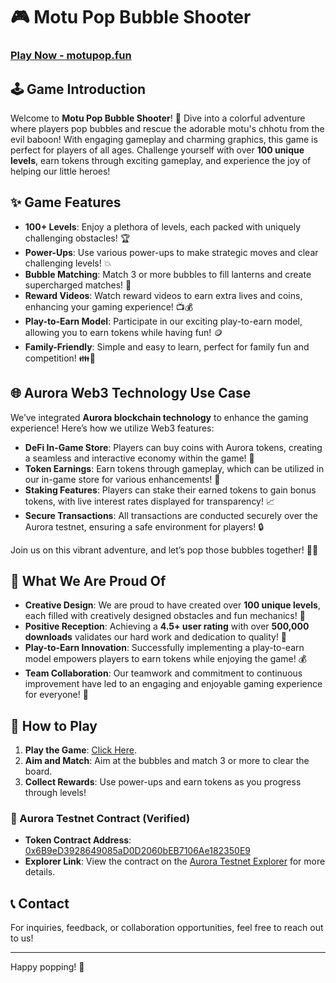 # 🎮 Motu Pop Bubble Shooter

### [Play Now - motupop.fun](https://motupop.fun)

## 🕹️ Game Introduction
Welcome to **Motu Pop Bubble Shooter**! 🌟 Dive into a colorful adventure where players pop bubbles and rescue the adorable motu's chhotu from the evil baboon! With engaging gameplay and charming graphics, this game is perfect for players of all ages. Challenge yourself with over **100 unique levels**, earn tokens through exciting gameplay, and experience the joy of helping our little heroes!


## ✨ Game Features
- **100+ Levels**: Enjoy a plethora of levels, each packed with uniquely challenging obstacles! 🏆  
- **Power-Ups**: Use various power-ups to make strategic moves and clear challenging levels! 💥  
- **Bubble Matching**: Match 3 or more bubbles to fill lanterns and create supercharged matches! 🎉  
- **Reward Videos**: Watch reward videos to earn extra lives and coins, enhancing your gaming experience! 📺💰  
- **Play-to-Earn Model**: Participate in our exciting play-to-earn model, allowing you to earn tokens while having fun! 🪙  
- **Family-Friendly**: Simple and easy to learn, perfect for family fun and competition! 👪🎉  


## 🌐 Aurora Web3 Technology Use Case
We’ve integrated **Aurora blockchain technology** to enhance the gaming experience! Here’s how we utilize Web3 features:

- **DeFi In-Game Store**: Players can buy coins with Aurora tokens, creating a seamless and interactive economy within the game! 🛒  
- **Token Earnings**: Earn tokens through gameplay, which can be utilized in our in-game store for various enhancements! 💸  
- **Staking Features**: Players can stake their earned tokens to gain bonus tokens, with live interest rates displayed for transparency! 📈  
- **Secure Transactions**: All transactions are conducted securely over the Aurora testnet, ensuring a safe environment for players! 🔒  

Join us on this vibrant adventure, and let’s pop those bubbles together! 🌈✨


## 💪 What We Are Proud Of
- **Creative Design**: We are proud to have created over **100 unique levels**, each filled with creatively designed obstacles and fun mechanics! 🌈  
- **Positive Reception**: Achieving a **4.5+ user rating** with over **500,000 downloads** validates our hard work and dedication to quality! 🏅  
- **Play-to-Earn Innovation**: Successfully implementing a play-to-earn model empowers players to earn tokens while enjoying the game! 💰  
- **Team Collaboration**: Our teamwork and commitment to continuous improvement have led to an engaging and enjoyable gaming experience for everyone! 🤝  


## 📖 How to Play
1. **Play the Game**: [Click Here](https://motupop.fun/).
2. **Aim and Match**: Aim at the bubbles and match 3 or more to clear the board.
3. **Collect Rewards**: Use power-ups and earn tokens as you progress through levels!


### 📝 Aurora Testnet Contract (Verified)
- **Token Contract Address**: [0x6B9eD3928649085aD0D2060bEB7106Ae182350E9](https://explorer.testnet.aurora.dev/token/0x6B9eD3928649085aD0D2060bEB7106Ae182350E9)  
- **Explorer Link**: View the contract on the [Aurora Testnet Explorer](https://explorer.testnet.aurora.dev/token/0x6B9eD3928649085aD0D2060bEB7106Ae182350E9) for more details.


## 📞 Contact
For inquiries, feedback, or collaboration opportunities, feel free to reach out to us!

---

Happy popping! 🎉
